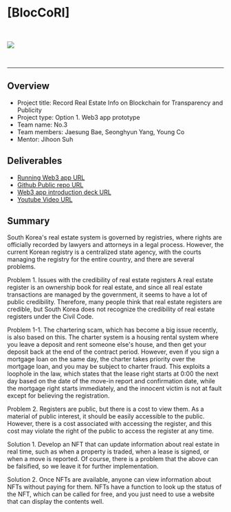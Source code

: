 # [BlocCoRI]

<p>&nbsp;</p>

[<img src="https://icists.cafe24.com/index.png" /> ](https://naco0406.github.io/bloccori/)

<p>&nbsp;</p>

---

## Overview

- Project title: Record Real Estate Info on Blockchain for Transparency and Publicity
- Project type: Option 1. Web3 app prototype
- Team name: No.3
- Team members: Jaesung Bae, Seonghyun Yang, Young Co
- Mentor: Jihoon Suh

## Deliverables
- [Running Web3 app URL](https://naco0406.github.io/bloccori/)
- [Github Public repo URL](https://github.com/naco0406/bloccori)
- [Web3 app introduction deck URL](https://icists.cafe24.com/Web3%20presentation%20deck.pdf)
- [Youtube Video URL](https://youtu.be/vsGLQuQaBCg)

## Summary
South Korea's real estate system is governed by registries, where rights are officially recorded by lawyers and attorneys in a legal process. However, the current Korean registry is a centralized state agency, with the courts managing the registry for the entire country, and there are several problems.

Problem 1. Issues with the credibility of real estate registers A real estate register is an ownership book for real estate, and since all real estate transactions are managed by the government, it seems to have a lot of public credibility. Therefore, many people think that real estate registers are credible, but South Korea does not recognize the credibility of real estate registers under the Civil Code. 

Problem 1-1. The chartering scam, which has become a big issue recently, is also based on this. The charter system is a housing rental system where you leave a deposit and rent someone else's house, and then get your deposit back at the end of the contract period. However, even if you sign a mortgage loan on the same day, the charter takes priority over the mortgage loan, and you may be subject to charter fraud. This exploits a loophole in the law, which states that the lease right starts at 0:00 the next day based on the date of the move-in report and confirmation date, while the mortgage right starts immediately, and the innocent victim is not at fault except for believing the registration.

Problem 2. Registers are public, but there is a cost to view them. As a material of public interest, it should be easily accessible to the public. However, there is a cost associated with accessing the register, and this cost may violate the right of the public to access the register at any time.

Solution 1. Develop an NFT that can update information about real estate in real time, such as when a property is traded, when a lease is signed, or when a move is reported. Of course, there is a problem that the above can be falsified, so we leave it for further implementation.

Solution 2. Once NFTs are available, anyone can view information about NFTs without paying for them. NFTs have a function to look up the status of the NFT, which can be called for free, and you just need to use a website that can display the contents well.
